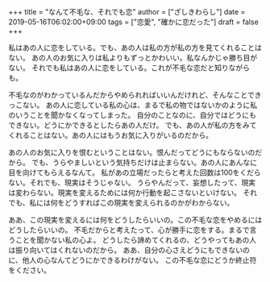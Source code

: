 +++
title = "なんて不毛な、それでも恋"
author = ["ざしきわらし"]
date = 2019-05-16T06:02:00+09:00
tags = ["恋愛", "確かに恋だった"]
draft = false
+++

私はあの人に恋をしている。でも、あの人は私の方が私の方を見てくれることはない。
あの人のお気に入りは私よりもずっとかわいい。私なんかじゃ勝ち目がない。
それでも私はあの人に恋をしている。これが不毛な恋だと知りながらも。

不毛なのがわかっているんだからやめられればいいんだけれど、そんなことできっこない。
あの人に恋している私の心は、まるで私の物ではないかのように私のいうことを聞かなくなってしまった。
自分のことなのに、自分ではどうにもできない。どうにかできるとしたらあの人だけ。
でも、あの人が私の方をみてくれることはない。あの人にはもうお気に入りがいるのだから。

あの人のお気に入りを恨むということはない。恨んだってどうにもならないのだから。
でも、うらやましいという気持ちだけは止まらない。あの人にあんなに目を向けてもらえるなんて。
私があの立場だったらと考えた回数は100をくだらない。それでも、現実はそうじゃない。
うらやんだって、妄想したって、現実は変わらない。現実を変えるためには何か行動を起こさないといけない。
それでも、私には何をどうすればこの現実を変えられるのかがわからない。

ああ、この現実を変えるには何をどうしたらいいの。この不毛な恋をやめるにはどうしたらいいの。
不毛だからと考えたって、心が勝手に恋をする。まるで言うことを聞かない私の心よ。
どうしたら諦めてくれるの、どうやってもあの人は振り向いてはくれないのだから。
ああ、自分の心さえどうにもできないのに、他人の心なんてどうにかできるわけがない。
この不毛な恋にどうか終止符をください。
